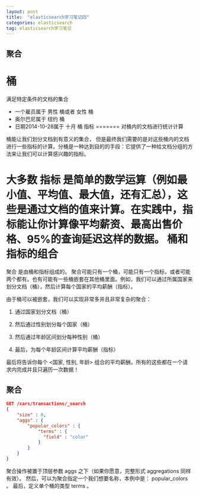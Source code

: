 ```yaml
---
layout: post
title:  "elasticsearch学习笔记四"
categories: elasticsearch
tag: elasticsearch学习笔记
---
```


聚合
-------

桶
=======
满足特定条件的文档的集合
* 一个雇员属于 男性 桶或者 女性 桶
* 奥尔巴尼属于 纽约 桶
* 日期2014-10-28属于 十月 桶
指标
=======
对桶内的文档进行统计计算

桶能让我们划分文档到有意义的集合， 但是最终我们需要的是对这些桶内的文档进行一些指标的计算。分桶是一种达到目的的手段：它提供了一种给文档分组的方法来让我们可以计算感兴趣的指标。

大多数 指标 是简单的数学运算（例如最小值、平均值、最大值，还有汇总），这些是通过文档的值来计算。在实践中，指标能让你计算像平均薪资、最高出售价格、95%的查询延迟这样的数据。
桶和指标的组合
=======
聚合 是由桶和指标组成的。 聚合可能只有一个桶，可能只有一个指标，或者可能两个都有。也有可能有一些桶嵌套在其他桶里面。例如，我们可以通过所属国家来划分文档（桶），然后计算每个国家的平均薪酬（指标）。

由于桶可以被嵌套，我们可以实现非常多并且非常复杂的聚合：

1. 通过国家划分文档（桶）

2. 然后通过性别划分每个国家（桶）

3. 然后通过年龄区间划分每种性别（桶）

4. 最后，为每个年龄区间计算平均薪酬（指标）

最后将告诉你每个 <国家, 性别, 年龄> 组合的平均薪酬。所有的这些都在一个请求内完成并且只遍历一次数据！

聚合
-------

```json
GET /cars/transactions/_search
{
    "size" : 0,
    "aggs" : { 
        "popular_colors" : { 
            "terms" : { 
              "field" : "color"
            }
        }
    }
}
```
聚合操作被置于顶层参数 aggs 之下（如果你愿意，完整形式 aggregations 同样有效）。
然后，可以为聚合指定一个我们想要名称，本例中是： popular_colors 。
最后，定义单个桶的类型 terms 。